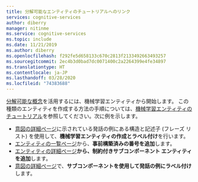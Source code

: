 ```yaml
---
title: 分解可能なエンティティのチュートリアルへのリンク
services: cognitive-services
author: diberry
manager: nitinme
ms.service: cognitive-services
ms.topic: include
ms.date: 11/21/2019
ms.author: diberry
ms.openlocfilehash: f292fe5d658133c670c2813f2133492663493257
ms.sourcegitcommit: 2ec4b3d0bad7dc0071400c2a2264399e4fe34897
ms.translationtype: HT
ms.contentlocale: ja-JP
ms.lasthandoff: 03/28/2020
ms.locfileid: "74383688"
---
```

[分解可能な概念](../luis-concept-model.md#v3-authoring-model-decomposition)を活用するには、機械学習エンティティから開始します。 この種類のエンティティを作成する方法の手順については、[機械学習エンティティのチュートリアル](../tutorial-machine-learned-entity.md)を参照してください。次に例を示します。

* [意図の詳細ページ](../tutorial-machine-learned-entity.md#label-text-as-entities-in-example-utterances)に示されている発話の例にある構造と記述子 (フレーズ リスト) を使用して、**機械学習エンティティの作成とラベル付け**を行います。
* [エンティティの一覧ページ](../tutorial-machine-learned-entity.md#add-prebuilt-number-to-help-extract-data)から、**事前構築済みの番号を追加**します。
* [エンティティの詳細ページ](../tutorial-machine-learned-entity.md#create-subcomponent-entity-with-constraint-to-help-extract-data)**から、制約付きサブコンポーネント エンティティを追加**します。
* [意図の詳細ページ](../tutorial-machine-learned-entity.md#label-example-utterance-to-teach-luis-about-the-entity)で、**サブコンポーネントを使用して発話の例にラベル付け**します。